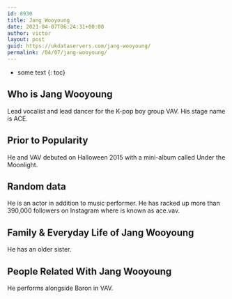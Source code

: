 ```yaml
---
id: 8930
title: Jang Wooyoung
date: 2021-04-07T06:24:31+00:00
author: victor
layout: post
guid: https://ukdataservers.com/jang-wooyoung/
permalink: /04/07/jang-wooyoung/
---
```


* some text
{: toc}


## Who is Jang Wooyoung



Lead vocalist and lead dancer for the K-pop boy group VAV. His stage name is ACE.

                
                
                
## Prior to Popularity



He and VAV debuted on Halloween 2015 with a mini-album called Under the Moonlight.

                
                
                
## Random data



He is an actor in addition to music performer. He has racked up more than 390,000 followers on Instagram where is known as ace.vav.

                
                
                
## Family & Everyday Life of Jang Wooyoung



He has an older sister.

                
                
                
## People Related With Jang Wooyoung



He performs alongside Baron in VAV.

                
              
            
          
          
          